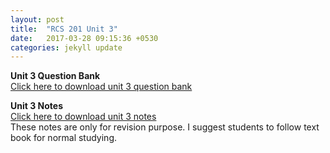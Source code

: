 ```yaml
---
layout: post
title:  "RCS 201 Unit 3"
date:   2017-03-28 09:15:36 +0530
categories: jekyll update
---
```


<strong> Unit 3 Question Bank </strong><br>
<a href="http://anubhavpatrick.github.io/question%20bank/unit%203 question%20bank.pdf"> Click here to download unit 3 question bank </a><br>

<strong> Unit 3 Notes </strong><br>
<a href="http://anubhavpatrick.github.io/unit%203%20Notes.doc"> Click here to download unit 3 notes </a><br>
These notes are only for revision purpose. I suggest students to follow text book for normal studying.<br>


